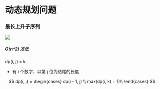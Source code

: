 # 动态规划问题



### 最长上升子序列

![](/home/xinyue/Notes/pic/1.动态规划/最长上升子序列.png)



##### O(n^2) 方法

dp(i, j) = k

- 有 i 个数字，以第 j 位为结尾的长度


$$
dp(i, j) =  \begin{cases}
dp(i - 1, j) \\
max(dp(i, k) + 1)\\
\end{cases}
$$
